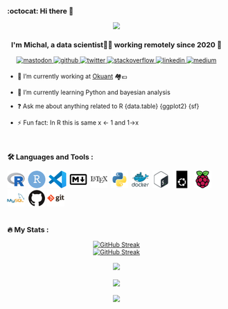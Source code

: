 ### :octocat: Hi there 👋
<div align="center">
<img src="https://media.giphy.com/media/7NoNw4pMNTvgc/giphy.gif" width="100"/>
</div>  

### <div align="center">I'm Michal, a data scientist👨‍💻 working remotely since 2020 🦠</div>  

<div id="badges", align="center">
<a href="https://techhub.social/@miki_peltzer" target="_blank">
<img src=https://img.shields.io/badge/-MASTODON-%232B90D9?style=for-the-badge&logo=mastodon&logoColor=white alt=mastodon style="margin-bottom: 5px;" />
</a>
<a href="https://github.com/michal0091" target="_blank">
<img src=https://img.shields.io/badge/github-%2324292e.svg?&style=for-the-badge&logo=github&logoColor=white alt=github style="margin-bottom: 5px;" />
</a>
<a href="https://twitter.com/nico_kinel" target="_blank">
<img src=https://img.shields.io/badge/twitter-%2300acee.svg?&style=for-the-badge&logo=twitter&logoColor=white alt=twitter style="margin-bottom: 5px;" />
</a>
<a href="https://stackoverflow.com/users/10842883" target="_blank">
<img src=https://img.shields.io/badge/stackoverflow-%23F28032.svg?&style=for-the-badge&logo=stackoverflow&logoColor=white alt=stackoverflow style="margin-bottom: 5px;" />
</a>
<a href="https://linkedin.com/in/michal-kinel" target="_blank">
<img src=https://img.shields.io/badge/linkedin-%231E77B5.svg?&style=for-the-badge&logo=linkedin&logoColor=white alt=linkedin style="margin-bottom: 5px;" />
</a>
<a href="https://medium.com/@nico_kinel" target="_blank">
<img src=https://img.shields.io/badge/medium-%23292929.svg?&style=for-the-badge&logo=medium&logoColor=white alt=medium style="margin-bottom: 5px;" />
</a>  
</div>  

</div>
  
- 🔭 I’m currently working at [Okuant](https://www.okuant.com/es/index/) 🏘️💶  
  

- 🌱 I’m currently learning Python and bayesian analysis  
  

- ❓ Ask me about anything related to R {data.table} {ggplot2} {sf}  
  

- ⚡ Fun fact: In R this is same x <- 1 and 1->x  
  

<br/>  


### :hammer_and_wrench: Languages and Tools :
<div>
  <img src="https://github.com/devicons/devicon/blob/master/icons/r/r-original.svg" title="R"  alt="R" width="40" height="40"/>&nbsp;
  <img src="https://github.com/devicons/devicon/blob/55609aa5bd817ff167afce0d965585c92040787a/icons/rstudio/rstudio-original.svg" title="RStudio"  alt="RStudio" width="40" height="40"/>&nbsp;
  <img src="https://github.com/devicons/devicon/blob/master/icons/vscode/vscode-original.svg" title="vscode"  alt="vscode" width="40" height="40"/>&nbsp;
  <img src="https://github.com/devicons/devicon/blob/master/icons/markdown/markdown-original.svg" title="markdown"  alt="markdown" width="40" height="40"/>&nbsp;
  <img src="https://github.com/devicons/devicon/blob/master/icons/latex/latex-original.svg" title="LaTeX"  alt="LaTeX" width="40" height="40"/>&nbsp;
  <img src="https://github.com/devicons/devicon/blob/master/icons/python/python-original.svg" title="python"  alt="python" width="40" height="40"/>&nbsp;
  <img src="https://github.com/devicons/devicon/blob/master/icons/docker/docker-original-wordmark.svg" title="docker"  alt="docker" width="40" height="40"/>&nbsp;
  <img src="https://github.com/devicons/devicon/blob/master/icons/bash/bash-original.svg" title="bash"  alt="bash" width="40" height="40"/>&nbsp;
  <img src="https://github.com/devicons/devicon/blob/master/icons/ubuntu/ubuntu-plain.svg" title="ubuntu"  alt="ubuntu" width="40" height="40"/>&nbsp;
  <img src="https://github.com/devicons/devicon/blob/master/icons/raspberrypi/raspberrypi-original.svg" title="raspberrypi"  alt="raspberrypi" width="40" height="40"/>&nbsp;
  <img src="https://github.com/devicons/devicon/blob/master/icons/mysql/mysql-original-wordmark.svg" title="MySQL"  alt="MySQL" width="40" height="40"/>&nbsp;
  <img src="https://github.com/devicons/devicon/blob/master/icons/github/github-original.svg" title="GitHub" **alt="GitHub" width="40" height="40"/>
  <img src="https://github.com/devicons/devicon/blob/master/icons/git/git-original-wordmark.svg" title="Git" **alt="Git" width="40" height="40"/>
</div>

<br/>  

### :fire: My Stats :

<div id="stats", align="center">
<a href="https://git.io/streak-stats"><img src="https://github-readme-streak-stats.herokuapp.com?user=michal0091&theme=dark&hide_border=true&date_format=j%20M%5B%20Y%5D&mode=weekly" alt="GitHub Streak" /></a>
</div>

<div id="langs", align="center">
<a href="https://github.com/anuraghazra/github-readme-stats"><img src="https://github-readme-stats.vercel.app/api/top-langs/?username=michal0091&layout=compact&theme=vision-friendly-dark&hide_border=true&date_format=j%20M%5B%20Y%5D&mode=weekly" alt="GitHub Streak" /></a>
</div>


<br/>  

<div align="center"><img src="https://spotify-github-profile.vercel.app/api/view?uid=michal_0091&cover_image=true&theme=novatorem&show_offline=false&background_color=121212&interchange=false&bar_color=53b14f&bar_color_cover=false" /></div>  

<br/>  

<div align="center">
<img src="https://komarev.com/ghpvc/?username=michal0091&&style=flat-square" align="center" />
</div>  
  

<br/>  

<div align="center">
            <a href="https://paypal.me/mmkinel" target="_blank" style="display: inline-block;">
                <img
                    src="https://img.shields.io/badge/Donate-PayPal-blue.svg?style=flat-square&logo=paypal" 
                    align="center"
                />
            </a></div>
<br />
